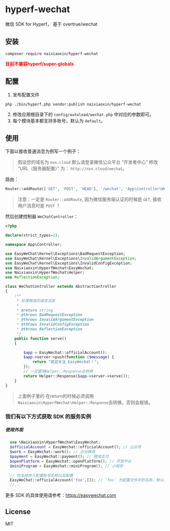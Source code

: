 # hyperf-wechat

微信 SDK for Hyperf， 基于 overtrue/wechat


## 安装
~~~shell script
composer require naixiaoxin/hyperf-wechat
~~~
<span style="color:#F00"><b>目前不兼容hyperf/super-globals</b></span>


## 配置
1. 发布配置文件
~~~shell script
php ./bin/hyperf.php vendor:publish naixiaoxin/hyperf-wechat
~~~
2. 修改应用根目录下的 `config/autoload/wechat.php` 中对应的参数即可。
3. 每个模块基本都支持多账号，默认为 `default`。

## 使用
下面以接收普通消息为例写一个例子：
> 假设您的域名为 `nxx.cloud` 那么请登录微信公众平台 “开发者中心” 修改 “URL（服务器配置）” 为： `http://nxx.cloud/wechat`。

路由：

```php
Router::addRoute(['GET', 'POST', 'HEAD'], '/wechat', 'App\Controller\WeChatController@serve');
```

> 注意：一定是 `Router::addRoute`, 因为微信服务端认证的时候是 `GET`, 接收用户消息时是 `POST` ！

然后创建控制器 `WeChatController`：

```php
<?php

declare(strict_types=1);

namespace App\Controller;

use EasyWeChat\Kernel\Exceptions\BadRequestException;
use EasyWeChat\Kernel\Exceptions\InvalidArgumentException;
use EasyWeChat\Kernel\Exceptions\InvalidConfigException;
use Naixiaoxin\HyperfWechat\EasyWechat;
use Naixiaoxin\HyperfWechat\Helper;
use ReflectionException;

class WeChatController extends AbstractController
{
    /**
     * 处理微信的请求消息
     *
     * @return string
     * @throws BadRequestException
     * @throws InvalidArgumentException
     * @throws InvalidConfigException
     * @throws ReflectionException
     */
    public function serve()
    {

        $app = EasyWechat::officialAccount();
        $app->server->push(function ($message) {
            return "欢迎关注 EasyWechat！";
        });
        // 一定要用Helper::Response去转换
        return Helper::Response($app->server->serve());
    }
}
```

> 上面例子里的 在return的时候必须调用``Naixiaoxin\HyperfWechat\Helper::Response``去转换，否则会报错。

### 我们有以下方式获取 SDK 的服务实例

##### 使用外观

```php
  use \Naixiaoxin\HyperfWechat\EasyWechat;
  $officialAccount = EasyWechat::officialAccount(); // 公众号
  $work = EasyWechat::work(); // 企业微信
  $payment = EasyWechat::payment(); // 微信支付
  $openPlatform = EasyWechat::openPlatform(); // 开放平台
  $miniProgram = EasyWechat::miniProgram(); // 小程序
  
  // 均支持传入配置账号名称以及配置
  EasyWeChat::officialAccount('foo',[]); // `foo` 为配置文件中的名称，默认为 `default`。`[]` 可覆盖账号配置
  //...
```

更多 SDK 的具体使用请参考：https://easywechat.com

## License

MIT

